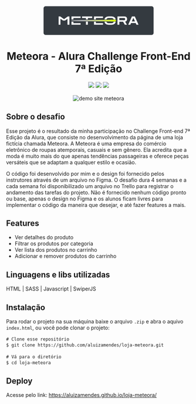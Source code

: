 <h1 align="center">
  <img width="300px" src="https://raw.githubusercontent.com/aluizamendes/loja-meteora/main/public/Logo-readme.png" alt="logo meteora">
  <br>
  <br>
  Meteora - Alura Challenge Front-End 7ª Edição
  <br>
</h1>
<div align="center">
  <img src="https://img.shields.io/badge/HTML5-E34F26?style=for-the-badge&logo=html5&logoColor=white">
  <img src="https://img.shields.io/badge/Sass-CC6699?style=for-the-badge&logo=sass&logoColor=white">
  <img src="https://img.shields.io/badge/JavaScript-323330?style=for-the-badge&logo=javascript&logoColor=F7DF1E">
  <br>
  <br>
</div>

<div align="center">
  <img src="https://raw.githubusercontent.com/aluizamendes/loja-meteora/main/public/preview.gif" alt="demo site meteora">
</div>

## Sobre o desafio

<p>
Esse projeto é o resultado da minha participação no Challenge Front-end 7ª Edição da Alura, que consiste no desenvolvimento da página de uma loja fictícia chamada Meteora. A Meteora é uma empresa do comércio eletrônico de roupas atemporais, casuais e sem gênero. Ela acredita que a moda é muito mais do que apenas tendências passageiras e oferece peças versáteis que se adaptam a qualquer estilo e ocasião.
</p>
<p>
O código foi desenvolvido por mim e o design foi fornecido pelos instrutores através de um arquivo no Figma. O desafio dura 4 semanas e a cada semana foi disponibilizado um arquivo no Trello para registrar o andamento das tarefas do projeto. Não é fornecido nenhum código pronto ou base, apenas o design no Figma e os alunos ficam livres para implementar o código da maneira que desejar, e até fazer features a mais.
</p>

## Features

- Ver detalhes do produto
- Filtrar os produtos por categoria
- Ver lista dos produtos no carrinho
- Adicionar e remover produtos do carrinho

## Linguagens e libs utilizadas

HTML | SASS | Javascript | SwiperJS

## Instalação

Para rodar o projeto na sua máquina baixe o arquivo `.zip` e abra o aquivo `index.html`, ou você pode clonar o projeto:
```
# Clone esse repositório
$ git clone https://github.com/aluizamendes/loja-meteora.git

# Vá para o diretório
$ cd loja-meteora
```

## Deploy
Acesse pelo link: https://aluizamendes.github.io/loja-meteora/
